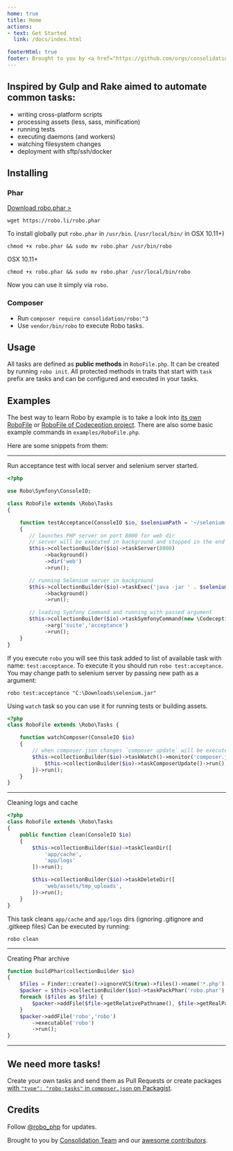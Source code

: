 ```yaml
---
home: true
title: Home
actions:
- text: Get Started
  link: /docs/index.html

footerHtml: true
footer: Brought to you by <a href="https://github.com/orgs/consolidation/people">Consolidation Team</a> and our <a href="https://github.com/consolidation/Robo/graphs/contributors">awesome contributors</a> <p>Robo is on <a href="https://twitter.com/robo_php">Twitter</a> and on <a href="https://github.com/consolidation/robo">GitHub</a></p> Projects Using It<span>:</span> <a href="http://codeception.com">Codeception</a> | <a href="http://www.drush.org">Drush</a> | <a href="https://github.com/Codeception/AspectMock">AspectMock</a> | <a href="https://github.com/pantheon-systems/terminus">Pantheon Terminus</a> | <a href="https://github.com/Codeception/CodeceptJS">CodeceptJS</a>
---
```


## Inspired by Gulp and Rake aimed to automate common tasks:

* writing cross-platform scripts
* processing assets (less, sass, minification)
* running tests
* executing daemons (and workers)
* watching filesystem changes
* deployment with sftp/ssh/docker

## Installing

### Phar

[Download robo.phar >](https://robo.li/robo.phar)

```
wget https://robo.li/robo.phar
```

To install globally put `robo.phar` in `/usr/bin`. (`/usr/local/bin/` in OSX 10.11+)

```
chmod +x robo.phar && sudo mv robo.phar /usr/bin/robo
```

OSX 10.11+
```
chmod +x robo.phar && sudo mv robo.phar /usr/local/bin/robo
```

Now you can use it simply via `robo`.

### Composer

* Run `composer require consolidation/robo:^3`
* Use `vendor/bin/robo` to execute Robo tasks.

## Usage

All tasks are defined as **public methods** in `RoboFile.php`. It can be created by running `robo init`.
All protected methods in traits that start with `task` prefix are tasks and can be configured and executed in your tasks.

## Examples

The best way to learn Robo by example is to take a look into [its own RoboFile](https://github.com/consolidation/Robo/blob/2.x/RoboFile.php)
or [RoboFile of Codeception project](https://github.com/Codeception/Codeception/blob/2.4/RoboFile.php). There are also some basic example commands in `examples/RoboFile.php`.

Here are some snippets from them:

---

Run acceptance test with local server and selenium server started.


``` php
<?php

use Robo\Symfony\ConsoleIO;

class RoboFile extends \Robo\Tasks
{

    function testAcceptance(ConsoleIO $io, $seleniumPath = '~/selenium-server-standalone-2.39.0.jar')
    {
       // launches PHP server on port 8000 for web dir
       // server will be executed in background and stopped in the end
       $this->collectionBuilder($io)->taskServer(8000)
            ->background()
            ->dir('web')
            ->run();

       // running Selenium server in background
       $this->collectionBuilder($io)->taskExec('java -jar ' . $seleniumPath)
            ->background()
            ->run();

       // loading Symfony Command and running with passed argument
       $this->collectionBuilder($io)->taskSymfonyCommand(new \Codeception\Command\Run('run'))
            ->arg('suite','acceptance')
            ->run();
    }
}
```

If you execute `robo` you will see this task added to list of available task with name: `test:acceptance`.
To execute it you should run `robo test:acceptance`. You may change path to selenium server by passing new path as a argument:

```
robo test:acceptance "C:\Downloads\selenium.jar"
```

Using `watch` task so you can use it for running tests or building assets.

``` php
<?php
class RoboFile extends \Robo\Tasks {

    function watchComposer(ConsoleIO $io)
    {
        // when composer.json changes `composer update` will be executed
        $this->collectionBuilder($io)->taskWatch()->monitor('composer.json', function() {
            $this->collectionBuilder($io)->taskComposerUpdate()->run();
        })->run();
    }
}
```

---

Cleaning logs and cache

``` php
<?php
class RoboFile extends \Robo\Tasks
{
    public function clean(ConsoleIO $io)
    {
        $this->collectionBuilder($io)->taskCleanDir([
            'app/cache',
            'app/logs'
        ])->run();

        $this->collectionBuilder($io)->taskDeleteDir([
            'web/assets/tmp_uploads',
        ])->run();
    }
}
```

This task cleans `app/cache` and `app/logs` dirs (ignoring .gitignore and .gitkeep files)
Can be executed by running:

```
robo clean
```

----

Creating Phar archive

``` php
function buildPhar(collectionBuilder $io)
{
    $files = Finder::create()->ignoreVCS(true)->files()->name('*.php')->in(__DIR__);
    $packer = $this->collectionBuilder($io)->taskPackPhar('robo.phar');
    foreach ($files as $file) {
        $packer->addFile($file->getRelativePathname(), $file->getRealPath());
    }
    $packer->addFile('robo','robo')
        ->executable('robo')
        ->run();
}
```

---

## We need more tasks!

Create your own tasks and send them as Pull Requests or create packages [with `"type": "robo-tasks"` in `composer.json` on Packagist](https://packagist.org/?type=robo-tasks).

## Credits

Follow [@robo_php](https://twitter.com/robo_php) for updates.

Brought to you by [Consolidation Team](https://github.com/orgs/consolidation/people) and our [awesome contributors](https://github.com/consolidation/Robo/graphs/contributors).
